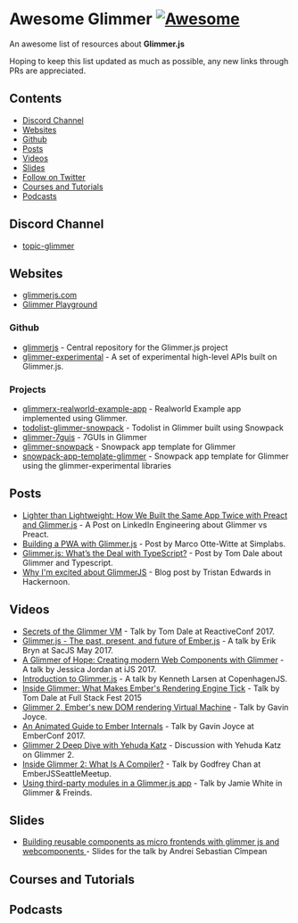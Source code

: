 # Awesome Glimmer [![Awesome](https://awesome.re/badge.svg)](https://github.com/sindresorhus/awesome)

An awesome list of resources about **Glimmer.js** 

Hoping to keep this list updated as much as possible, any new links through PRs are appreciated.

## Contents
- [Discord Channel](#discord-channel)
- [Websites](#websites)
- [Github](#github)
- [Posts](#posts)
- [Videos](#videos)
- [Slides](#slides)
- [Follow on Twitter](#follow-on-twitter)
- [Courses and Tutorials](#courses-and-tutorials)
- [Podcasts](#podcasts)

## Discord Channel
- [topic-glimmer](https://discord.gg/emberjs)

## Websites
- [glimmerjs.com](https://glimmerjs.com)
- [Glimmer Playground](https://try.glimmerjs.com)

### Github
- [glimmerjs](https://github.com/glimmerjs/glimmer.js) - Central repository for the Glimmer.js project 
- [glimmer-experimental](https://github.com/glimmerjs/glimmer-experimental) -  A set of experimental high-level APIs built on Glimmer.js.

### Projects
- [glimmerx-realworld-example-app](https://github.com/dfreeman/glimmerx-realworld-example-app) - Realworld Example app implemented using Glimmer.
- [todolist-glimmer-snowpack](https://github.com/rajasegar/todolist-glimmer-snowpack) - Todolist in Glimmer built using Snowpack
- [glimmer-7guis](https://github.com/rajasegar/glimmer-7guis) - 7GUIs in Glimmer
- [glimmer-snowpack](https://github.com/rajasegar/glimmer-snowpack) - Snowpack app template for Glimmer
- [snowpack-app-template-glimmer](https://github.com/rajasegar/snowpack-app-template-glimmer) - Snowpack app template for Glimmer using the glimmer-experimental libraries


## Posts
- [Lighter than Lightweight: How We Built the Same App Twice with Preact and Glimmer.js](https://engineering.linkedin.com/blog/2018/03/how-we-built-the-same-app-twice-with-preact-and-glimmerjs) - A Post on LinkedIn Engineering about Glimmer vs Preact.
- [Building a PWA with Glimmer.js](https://simplabs.com/blog/2018/07/03/building-a-pwa-with-glimmer-js/) - Post by Marco Otte-Witte at Simplabs.
- [Glimmer.js: What’s the Deal with TypeScript?](https://medium.com/@tomdale/glimmer-js-whats-the-deal-with-typescript-f666d1a3aad0) - Post by Tom Dale about Glimmer and Typescript.
- [Why I'm excited about GlimmerJS](https://hackernoon.com/why-im-excited-about-glimmerjs-3631bd0c95c4) - Blog post by Tristan Edwards in Hackernoon.

## Videos
- [Secrets of the Glimmer VM](https://www.youtube.com/watch?v=nXCSloXZ-wc) - Talk by Tom Dale at ReactiveConf 2017.
- [Glimmer.js - The past, present, and future of Ember.js](https://www.youtube.com/watch?v=_pnACB6Crb8) - A talk by Erik Bryn at SacJS May 2017.
- [A Glimmer of Hope: Creating modern Web Components with Glimmer](https://www.youtube.com/watch?v=E1EUG2UPZrY) - A talk by Jessica Jordan at iJS 2017.
- [Introduction to Glimmer.js](https://www.youtube.com/watch?v=ni3C8_e3rhQ) - A talk by Kenneth Larsen at CopenhagenJS.
- [Inside Glimmer: What Makes Ember's Rendering Engine Tick](https://www.youtube.com/watch?v=VY-r7Ac06ho) - Talk by Tom Dale at Full Stack Fest 2015
- [Glimmer 2, Ember's new DOM rendering Virtual Machine](https://www.youtube.com/watch?v=l2nD1IxjHUI) - Talk by Gavin Joyce.
- [An Animated Guide to Ember Internals](https://www.youtube.com/watch?v=A5k2u7AZf6g) - Talk by Gavin Joyce at EmberConf 2017.
- [Glimmer 2 Deep Dive with Yehuda Katz](https://www.youtube.com/watch?v=vL8sCi1Bv6E) - Discussion with Yehuda Katz on Glimmer 2.
- [Inside Glimmer 2: What Is A Compiler?](https://www.youtube.com/watch?v=vg5A_UOGShg) - Talk by Godfrey Chan at EmberJSSeattleMeetup.
- [Using third-party modules in a Glimmer.js app](https://www.youtube.com/watch?v=Lhh7FyOv4fc) - Talk by Jamie White in Glimmer & Freinds.

## Slides
- [Building reusable components as micro frontends with glimmer js and webcomponents ](https://www.slideshare.net/andreisebastianc/building-reusable-components-as-micro-frontends-with-glimmer-js-and-webcomponents-96605090) - Slides for the talk by Andrei Sebastian Cîmpean

## Courses and Tutorials

## Podcasts
